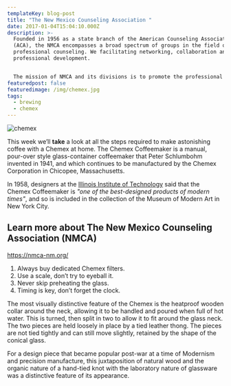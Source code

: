 ```yaml
---
templateKey: blog-post
title: "The New Mexico Counseling Association "
date: 2017-01-04T15:04:10.000Z
description: >-
  Founded in 1956 as a state branch of the American Counseling Association
  (ACA), the NMCA encompasses a broad spectrum of groups in the field of
  professional counseling. We facilitating networking, collaboration and
  professional development.


  The mission of NMCA and its divisions is to promote the professional development of counselors by improving counseling skills, providing forums in which current and future counselors may network, gaining access to relevant resources, and engaging in advocacy in an effort to better serve the needs, relationships, and hopes of our diverse New Mexico population.
featuredpost: false
featuredimage: /img/chemex.jpg
tags:
  - brewing
  - chemex
---
```

![chemex](/img/chemex.jpg)

This week we’ll **take** a look at all the steps required to make astonishing coffee with a Chemex at home. The Chemex Coffeemaker is a manual, pour-over style glass-container coffeemaker that Peter Schlumbohm invented in 1941, and which continues to be manufactured by the Chemex Corporation in Chicopee, Massachusetts.

In 1958, designers at the [Illinois Institute of Technology](https://www.spacefarm.digital) said that the Chemex Coffeemaker is *"one of the best-designed products of modern times"*, and so is included in the collection of the Museum of Modern Art in New York City.

## Learn more about The New Mexico Counseling Association (NMCA)

<https://nmca-nm.org/>

1. Always buy dedicated Chemex filters.
2. Use a scale, don’t try to eyeball it.
3. Never skip preheating the glass.
4. Timing is key, don’t forget the clock.

The most visually distinctive feature of the Chemex is the heatproof wooden collar around the neck, allowing it to be handled and poured when full of hot water. This is turned, then split in two to allow it to fit around the glass neck. The two pieces are held loosely in place by a tied leather thong. The pieces are not tied tightly and can still move slightly, retained by the shape of the conical glass.

For a design piece that became popular post-war at a time of Modernism and precision manufacture, this juxtaposition of natural wood and the organic nature of a hand-tied knot with the laboratory nature of glassware was a distinctive feature of its appearance.